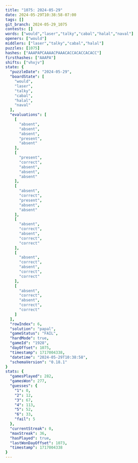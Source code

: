 ```yaml
---
title: "1075: 2024-05-29"
date: 2024-05-29T10:38:58-07:00
tags: []
git_branch: 2024-05-29_1075
contests: []
words: ["would","laser","talky","cabal","halal","naval"]
openers: ["would"]
middlers: ["laser","talky","cabal","halal"]
puzzles: [1075]
hashes: ["AAAPAPCAAAACPAAACACCACACCACACC"]
firsthashes: ["AAAPA"]
shifts: ["vhxjv"]
state: {
  "puzzleDate": "2024-05-29",
  "boardState": [
    "would",
    "laser",
    "talky",
    "cabal",
    "halal",
    "naval"
  ],
  "evaluations": [
    [
      "absent",
      "absent",
      "absent",
      "present",
      "absent"
    ],
    [
      "present",
      "correct",
      "absent",
      "absent",
      "absent"
    ],
    [
      "absent",
      "correct",
      "present",
      "absent",
      "absent"
    ],
    [
      "absent",
      "correct",
      "absent",
      "correct",
      "correct"
    ],
    [
      "absent",
      "correct",
      "absent",
      "correct",
      "correct"
    ],
    [
      "absent",
      "correct",
      "absent",
      "correct",
      "correct"
    ]
  ],
  "rowIndex": 6,
  "solution": "papal",
  "gameStatus": "FAIL",
  "hardMode": true,
  "gameId": "1928",
  "dayOffset": 1075,
  "timestamp": 1717004338,
  "datetime": "2024-05-29T10:38:58",
  "schemaVersion": "0.18.1"
}
stats: {
  "gamesPlayed": 282,
  "gamesWon": 277,
  "guesses": {
    "1": 0,
    "2": 12,
    "3": 67,
    "4": 113,
    "5": 52,
    "6": 33,
    "fail": 5
  },
  "currentStreak": 0,
  "maxStreak": 36,
  "hasPlayed": true,
  "lastWonDayOffset": 1073,
  "timestamp": 1717004338
}
---
```

<!-- more -->
